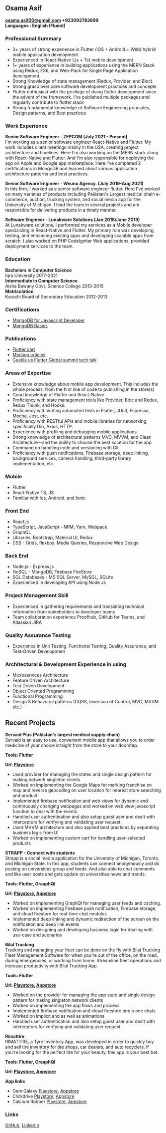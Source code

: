 
## **Osama Asif**
 **osama.asif20@gmail.com +923092783699**    
 **Languages : English (Fluent)**    

### Professional Summary   
- 3+ years of strong experience in Flutter (iOS + Android + Web) hybrid mobile application development
- Experienced in React-Native (Js + Ts) mobile development.
- 1+ years of experience in building applications using the MERN Stack using Redux, ES6, and Web-Pack for Single Page Application development. 
- Strong Knowledge of state management (Redux, Provider, and Bloc).
- Strong grasp over core software development practices and concepts
- Flutter enthusiast with the privilege of doing flutter development since the advent of the framework. I've published multiple packages and regularly contribute to flutter stack    
- Strong fundamental knowledge of Software Engineering principles, Design patterns, and Best practices

### Work Experience    
**Senior Software Engineer - ZEPCOM (July 2021 - Present)**     
I'm working as a senior software engineer React-Native and Flutter. My work includes client meetings mainly in the USA, creating project architecture and timelines. Here I'm also working on the MERN stack along with React-Native and Flutter. And I'm also responsible for deploying the app on Apple and Google app marketplace. Here I've completed 2 certifications in MongoDB and learned about various application architecture patterns and best practices. 
    
**Senior Software Engineer - Weuno Agency. (July 2019-Aug 2021)**    
In this firm, I worked as a senior software engineer flutter. Here I've worked on many varieties of products including Pakistan's Largest medical chain e-commerce, auction, trucking system, and social media app for the University of Michigan. I lead the team in several projects and am responsible for delivering products in a timely manner.

**Software Engineer - Lunakware Solutions (Jan 2018/June 2019)**    
At Lunakware solutions, I performed my services as a Mobile developer specializing in React-Native and Flutter. My primary role was developing, testing, and enhancing existing apps and developing scalable apps from scratch. I also worked on PHP CodeIgniter Web applications, provided deployment services to the team.        

### Education    
 **Bachelors in Computer Science**    
    Iqra University 2017-2021    
 **Intermediate in Computer Science**    
    Aisha Bawany Govt. Science College 2013-2015    
 **Matriculation**    
    Karachi Board of Secondary Education 2012-2013    

### Certifications 
* [MongoDB for Javascript Developer](https://university.mongodb.com/course_completion/c4125f25-9097-40ca-a5d2-62c9451aba0c?utm_source=copy&utm_medium=social&utm_campaign=university_social_sharing)             
* [MongoDB Basics](https://university.mongodb.com/course_completion/3ecfcef3-1956-4c22-814d-7604f71a0654?utm_source=copy&utm_medium=social&utm_campaign=university_social_sharing) 

### Publications   
* [Flutter cart](https://pub.dev/packages/flutter_cart)                  
* [Medium articles](https://medium.com/@osamaasif) 
* [Geekle us Flutter Global summit tech talk](https://youtu.be/RvFStiPmKkI?t=15430) 

### Areas of Expertise      
* Extensive knowledge about mobile app development. This includes the whole process, from the first line of code to publishing in the store(s)
* Good knowledge of Flutter and React-Native
* Proficiency with state management tools like Provider, Bloc and Redux, Redux Thunk, and Hooks.
* Proficiency with writing automated tests in Flutter, JUnit, Espresso, Mocha, Jest, etc.
* Proficiency with RESTful APIs and mobile libraries for networking, specifically Dio, Axios, HTTP.
* Experience with profiling and debugging mobile applications
* Strong knowledge of architectural patterns MVC, MVVM, and Clean Architecture—and the ability to choose the best solution for the app
* Command on handling code and versioning with Git
* Proficiency with push notifications, Firebase storage, deep linking, background services, camera handling, third-party library implementation, etc.

### Mobile     
* Flutter
* React-Native TS, JS
* Familiar with Ios, Android, and Ionic

### Front End      
* React.js   
* TypeScript, JavaScript - NPM, Yarn, Webpack      
* GraphQL            
* Libraries: Bootstrap, Material UI, Redux 
* CSS -  Grids, flexbox, Media Queries, Responsive Web Design 

### Back End           
* Node.js - Express.js    
* NoSQL - MongoDB, Firebase FireStore   
* SQL Databases - MS SQL Server, MySQL, SQLite             
* Experienced in developing API using Node Js      

### Project Management Skill            
* Experienced in gathering requirements and translating technical information from stakeholders to developer teams             
* Team collaboration experience Proofhub, GitHub for Teams, and Atlassian JIRA     

### Quality Assurance Testing    
* Experience in Unit Testing, Functional Testing, Quality Assurance, and Test-Driven Development          

### Architectural & Development Experience in using     
* Microservices Architecture           
* Feature Driven Architecture     
* Test Driven Development       
* Object Oriented Programming         
* Functional Programming        
* Design & Behavorial patterns (CQRS, Inversion of Control, MVC, MVVM etc.)      


## Recent Projects      
**Servaid Plus (Pakistan's largest medical supply chain)**   
Servaid is an easy to use, convenient mobile app that allows you to order medicine of your choice straight from the store to your doorstep.

**Tools: Flutter**

**Url: [Playstore](https://play.google.com/store/apps/details?id=pk.com.servaid)**
* Used provider for managing the states and single design pattern for making network singleton clients
* Worked on implementing the Google Maps for marking franchise on map and reverse geocoding on user location for nearest store searching and product.
* Implemented firebase notification and web views for dynamic and continuously changing webpages and worked on web view javascript function to deal with the events
* Handled user authentication and also setup guest user and dealt with interceptors for verifying and validating user request
* Used MVVM architecture and also applied best practices by separating business logic from UI 
* Worked on implementing custom cart for handling user-selected products             

**STRAPP - Connect with students**    
Strapp is a social media application for the University of Michigan, Toronto, and Michigan State. In this app, students can connect anonymously and do posting on universities group and feeds. And also able to chat comments and like user posts and gets update on universities news and trends.

**Tools: Flutter, GraaphQl**

**Url: [Playstore](https://play.google.com/store/apps/details?id=com.trillapp&hl=en_GB&gl=US), [Appstore](https://apps.apple.com/us/app/strapp-ai/id1525897388)**
* Worked on implementing GraphQl for managing user feeds and caching.         
* Worked on implementing Firebase push notification, Firebase storage, and cloud firestore for real-time chat modules
* Implemented deep linking and dynamic redirection of the screen on the notification and deep link events  
* Worked on designing and developing business logic for dealing with use-case and scenarios      

**Bilal Trucking**    
Tracking and managing your fleet can be done on the fly with Bilal Trucking Fleet Management Software for when you're out of the office, on the road, during emergencies, or working from home. Streamline fleet operations and increase productivity with Bilal Trucking App.

**Tools: Flutter**

**Url: [Playstore](https://play.google.com/store/apps/details?id=com.weuno.bilaltrucking), [Appstore](https://apps.apple.com/us/app/bilal-trucking/id1575738606)**
* Worked on the provider for managing the app state and single design pattern for making singleton network clients
* Worked on implementing the app flows and process 
* Implemented firebase notification and cloud firestore one o one chats
* Worked on implicit and as well as animations
* Handled user authentication and also setup guest user and dealt with interceptors for verifying and validating user request

**Rimattire**    
RIMATTIRE, a Tyre Inventory App, was developed in order to quickly buy and sell tire inventory for tire shops, car dealers, and auto recyclers. If you're looking for the perfect tire for your beauty, this app is your best bet.

**Tools: Flutter, GraaphQl**

**Url: [Playstore](https://play.google.com/store/apps/details?id=com.weuno.rimattire), [Appstore](https://apps.apple.com/us/app/rimattire/id1569861961)**
     

**App links**    
* Gem Galaxy [Playstore](https://play.google.com/store/apps/details?id=com.gemstone), [Appstore](https://apps.apple.com/us/app/gem-galaxy/id1573288917)
* Clickdrive [Playstore](https://play.google.com/store/apps/details?id=com.cloudprimero.clickdrive), [Appstore](https://apps.apple.com/ml/app/clickdrive/id1525796033)  
* Calcium Robber [Playstore](https://play.google.com/store/apps/details?id=com.getz.calciumrobbers), [Appstore](https://apps.apple.com/bb/app/calcium-robber/id1569800812)    


### Links        
 [GitHub](https://github.com/osamaasifoak), [LinkedIn](https://www.linkedin.com/in/osamaasifoak/)
 
